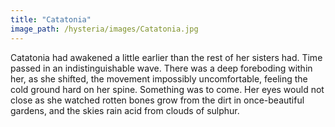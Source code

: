 ```yaml
---
title: "Catatonia"
image_path: /hysteria/images/Catatonia.jpg
---
```


Catatonia had awakened a little earlier than the rest of her sisters had. Time passed in an indistinguishable wave. There was a deep foreboding within her, as she shifted, the movement impossibly uncomfortable, feeling the cold ground hard on her spine. Something was to come.
Her eyes would not close as she watched rotten bones grow from the dirt in once-beautiful gardens, and the skies rain acid from clouds of sulphur.
